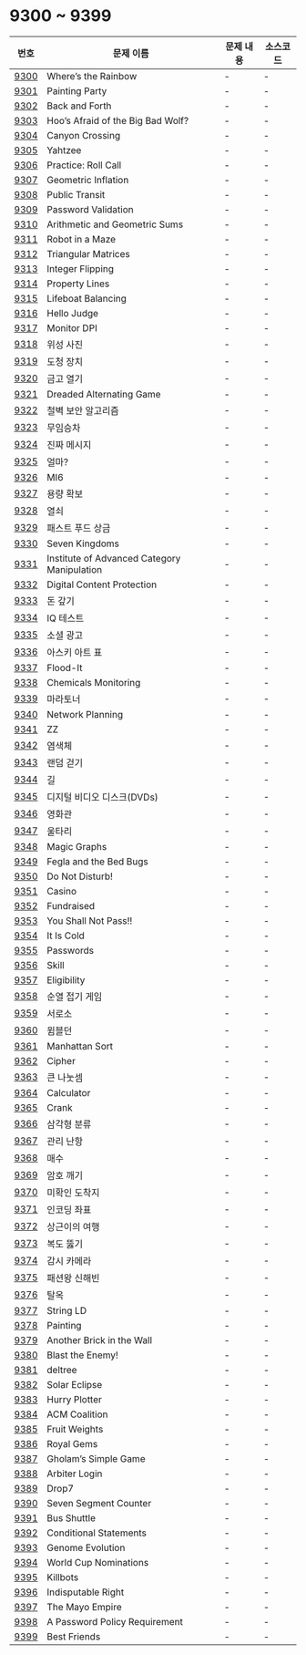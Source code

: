 # 9300 ~ 9399

번호 | 문제 이름 | 문제 내용 | 소스코드
--- | --- | --- | ---
[9300](https://www.acmicpc.net/problem/9300) | Where’s the Rainbow | - | -
[9301](https://www.acmicpc.net/problem/9301) | Painting Party | - | -
[9302](https://www.acmicpc.net/problem/9302) | Back and Forth | - | -
[9303](https://www.acmicpc.net/problem/9303) | Hoo’s Afraid of the Big Bad Wolf? | - | -
[9304](https://www.acmicpc.net/problem/9304) | Canyon Crossing | - | -
[9305](https://www.acmicpc.net/problem/9305) | Yahtzee | - | -
[9306](https://www.acmicpc.net/problem/9306) | Practice: Roll Call | - | -
[9307](https://www.acmicpc.net/problem/9307) | Geometric Inflation | - | -
[9308](https://www.acmicpc.net/problem/9308) | Public Transit | - | -
[9309](https://www.acmicpc.net/problem/9309) | Password Validation | - | -
[9310](https://www.acmicpc.net/problem/9310) | Arithmetic and Geometric Sums | - | -
[9311](https://www.acmicpc.net/problem/9311) | Robot in a Maze | - | -
[9312](https://www.acmicpc.net/problem/9312) | Triangular Matrices | - | -
[9313](https://www.acmicpc.net/problem/9313) | Integer Flipping | - | -
[9314](https://www.acmicpc.net/problem/9314) | Property Lines | - | -
[9315](https://www.acmicpc.net/problem/9315) | Lifeboat Balancing | - | -
[9316](https://www.acmicpc.net/problem/9316) | Hello Judge | - | -
[9317](https://www.acmicpc.net/problem/9317) | Monitor DPI | - | -
[9318](https://www.acmicpc.net/problem/9318) | 위성 사진 | - | -
[9319](https://www.acmicpc.net/problem/9319) | 도청 장치 | - | -
[9320](https://www.acmicpc.net/problem/9320) | 금고 열기 | - | -
[9321](https://www.acmicpc.net/problem/9321) | Dreaded Alternating Game | - | -
[9322](https://www.acmicpc.net/problem/9322) | 철벽 보안 알고리즘 | - | -
[9323](https://www.acmicpc.net/problem/9323) | 무임승차 | - | -
[9324](https://www.acmicpc.net/problem/9324) | 진짜 메시지 | - | -
[9325](https://www.acmicpc.net/problem/9325) | 얼마? | - | -
[9326](https://www.acmicpc.net/problem/9326) | MI6 | - | -
[9327](https://www.acmicpc.net/problem/9327) | 용량 확보 | - | -
[9328](https://www.acmicpc.net/problem/9328) | 열쇠 | - | -
[9329](https://www.acmicpc.net/problem/9329) | 패스트 푸드 상금 | - | -
[9330](https://www.acmicpc.net/problem/9330) | Seven Kingdoms | - | -
[9331](https://www.acmicpc.net/problem/9331) | Institute of Advanced Category Manipulation | - | -
[9332](https://www.acmicpc.net/problem/9332) | Digital Content Protection | - | -
[9333](https://www.acmicpc.net/problem/9333) | 돈 갚기 | - | -
[9334](https://www.acmicpc.net/problem/9334) | IQ 테스트 | - | -
[9335](https://www.acmicpc.net/problem/9335) | 소셜 광고 | - | -
[9336](https://www.acmicpc.net/problem/9336) | 아스키 아트 표 | - | -
[9337](https://www.acmicpc.net/problem/9337) | Flood-It | - | -
[9338](https://www.acmicpc.net/problem/9338) | Chemicals Monitoring | - | -
[9339](https://www.acmicpc.net/problem/9339) | 마라토너 | - | -
[9340](https://www.acmicpc.net/problem/9340) | Network Planning | - | -
[9341](https://www.acmicpc.net/problem/9341) | ZZ | - | -
[9342](https://www.acmicpc.net/problem/9342) | 염색체 | - | -
[9343](https://www.acmicpc.net/problem/9343) | 랜덤 걷기 | - | -
[9344](https://www.acmicpc.net/problem/9344) | 길 | - | -
[9345](https://www.acmicpc.net/problem/9345) | 디지털 비디오 디스크(DVDs) | - | -
[9346](https://www.acmicpc.net/problem/9346) | 영화관 | - | -
[9347](https://www.acmicpc.net/problem/9347) | 울타리 | - | -
[9348](https://www.acmicpc.net/problem/9348) | Magic Graphs | - | -
[9349](https://www.acmicpc.net/problem/9349) | Fegla and the Bed Bugs | - | -
[9350](https://www.acmicpc.net/problem/9350) | Do Not Disturb! | - | -
[9351](https://www.acmicpc.net/problem/9351) | Casino | - | -
[9352](https://www.acmicpc.net/problem/9352) | Fundraised | - | -
[9353](https://www.acmicpc.net/problem/9353) | You Shall Not Pass!! | - | -
[9354](https://www.acmicpc.net/problem/9354) | It Is Cold | - | -
[9355](https://www.acmicpc.net/problem/9355) | Passwords | - | -
[9356](https://www.acmicpc.net/problem/9356) | Skill | - | -
[9357](https://www.acmicpc.net/problem/9357) | Eligibility | - | -
[9358](https://www.acmicpc.net/problem/9358) | 순열 접기 게임 | - | -
[9359](https://www.acmicpc.net/problem/9359) | 서로소 | - | -
[9360](https://www.acmicpc.net/problem/9360) | 윔블던 | - | -
[9361](https://www.acmicpc.net/problem/9361) | Manhattan Sort | - | -
[9362](https://www.acmicpc.net/problem/9362) | Cipher | - | -
[9363](https://www.acmicpc.net/problem/9363) | 큰 나눗셈 | - | -
[9364](https://www.acmicpc.net/problem/9364) | Calculator | - | -
[9365](https://www.acmicpc.net/problem/9365) | Crank | - | -
[9366](https://www.acmicpc.net/problem/9366) | 삼각형 분류 | - | -
[9367](https://www.acmicpc.net/problem/9367) | 관리 난항 | - | -
[9368](https://www.acmicpc.net/problem/9368) | 매수 | - | -
[9369](https://www.acmicpc.net/problem/9369) | 암호 깨기 | - | -
[9370](https://www.acmicpc.net/problem/9370) | 미확인 도착지 | - | -
[9371](https://www.acmicpc.net/problem/9371) | 인코딩 좌표 | - | -
[9372](https://www.acmicpc.net/problem/9372) | 상근이의 여행 | - | -
[9373](https://www.acmicpc.net/problem/9373) | 복도 뚫기 | - | -
[9374](https://www.acmicpc.net/problem/9374) | 감시 카메라 | - | -
[9375](https://www.acmicpc.net/problem/9375) | 패션왕 신해빈 | - | -
[9376](https://www.acmicpc.net/problem/9376) | 탈옥 | - | -
[9377](https://www.acmicpc.net/problem/9377) | String LD | - | -
[9378](https://www.acmicpc.net/problem/9378) | Painting | - | -
[9379](https://www.acmicpc.net/problem/9379) | Another Brick in the Wall | - | -
[9380](https://www.acmicpc.net/problem/9380) | Blast the Enemy!  | - | -
[9381](https://www.acmicpc.net/problem/9381) | deltree | - | -
[9382](https://www.acmicpc.net/problem/9382) | Solar Eclipse  | - | -
[9383](https://www.acmicpc.net/problem/9383) | Hurry Plotter | - | -
[9384](https://www.acmicpc.net/problem/9384) | ACM Coalition  | - | -
[9385](https://www.acmicpc.net/problem/9385) | Fruit Weights | - | -
[9386](https://www.acmicpc.net/problem/9386) | Royal Gems  | - | -
[9387](https://www.acmicpc.net/problem/9387) | Gholam’s Simple Game | - | -
[9388](https://www.acmicpc.net/problem/9388) | Arbiter Login | - | -
[9389](https://www.acmicpc.net/problem/9389) | Drop7 | - | -
[9390](https://www.acmicpc.net/problem/9390) | Seven Segment Counter | - | -
[9391](https://www.acmicpc.net/problem/9391) | Bus Shuttle | - | -
[9392](https://www.acmicpc.net/problem/9392) | Conditional Statements | - | -
[9393](https://www.acmicpc.net/problem/9393) | Genome Evolution | - | -
[9394](https://www.acmicpc.net/problem/9394) | World Cup Nominations | - | -
[9395](https://www.acmicpc.net/problem/9395) | Killbots | - | -
[9396](https://www.acmicpc.net/problem/9396) | Indisputable Right | - | -
[9397](https://www.acmicpc.net/problem/9397) | The Mayo Empire | - | -
[9398](https://www.acmicpc.net/problem/9398) | A Password Policy Requirement | - | -
[9399](https://www.acmicpc.net/problem/9399) | Best Friends | - | -
